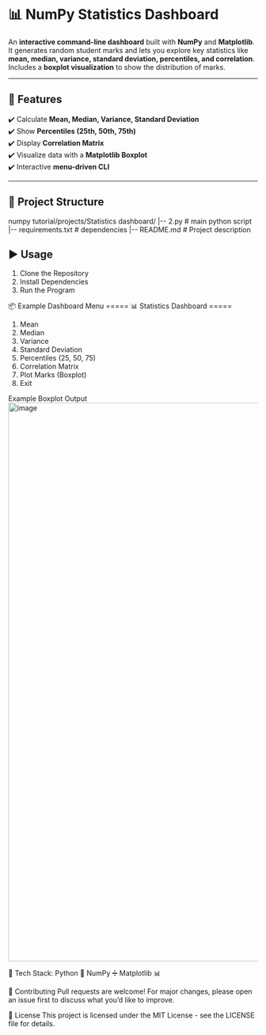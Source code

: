 # 📊 NumPy Statistics Dashboard

An **interactive command-line dashboard** built with **NumPy** and **Matplotlib**.  
It generates random student marks and lets you explore key statistics like **mean, median, variance, standard deviation, percentiles, and correlation**.  
Includes a **boxplot visualization** to show the distribution of marks.  

---

## 🚀 Features
✔️ Calculate **Mean, Median, Variance, Standard Deviation**  
✔️ Show **Percentiles (25th, 50th, 75th)**  
✔️ Display **Correlation Matrix**  
✔️ Visualize data with a **Matplotlib Boxplot**  
✔️ Interactive **menu-driven CLI**  

---

## 📂 Project Structure
numpy tutorial/projects/Statistics dashboard/
|-- 2.py # main python script
|-- requirements.txt # dependencies
|-- README.md # Project description

## ▶️ Usage

1. Clone the Repository
2. Install Dependencies
3.  Run the Program

📦 Example Dashboard
Menu
===== 📊 Statistics Dashboard =====
1. Mean
2. Median
3. Variance
4. Standard Deviation
5. Percentiles (25, 50, 75)
6. Correlation Matrix
7. Plot Marks (Boxplot)
0. Exit

Example Boxplot Output
<img width="1604" height="1128" alt="image" src="https://github.com/user-attachments/assets/7e25ddb2-9a20-467d-8dae-b23801d75c63" />



🔧 Tech Stack:
Python 🐍
NumPy ➗
Matplotlib 📊


🤝 Contributing
Pull requests are welcome! For major changes, please open an issue first to discuss what you’d like to improve.



📜 License
This project is licensed under the MIT License - see the LICENSE
 file for details.
